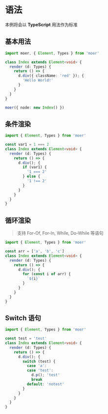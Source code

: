 # 语法

本例将会以 **TypeScript** 用法作为标准

## 基本用法

```typescript
import moer, { Element, Types } from 'moer'

class Index extends Element<void> {
  render (d: Types) {
    return () => {
      d.div({ className: 'red' }); {
        'Hello World!'
      }
    }
  }
}

moer({ node: new Index() })
```

## 条件渲染

```typescript
import { Element, Types } from 'moer'

const var1 = 1 === 2
class Index extends Element<void> {
  render (d: Types) {
    return () => {
      d.div(); {
        if (var1) {
          '1 === 2'
        } else {
          '1 !== 2'
        }
      }
    }
  }
}
```

## 循环渲染

> 支持 For-Of, For-In, While, Do-While 等语句

```typescript
import { Element, Types } from 'moer'

const arr = ['a', 'b', 'c']
class Index extends Element<void> {
  render (d: Types) {
    return () => {
      d.div(); {
        for (const i of arr) {
          `${i}`
        }
      }
    }
  }
}
```


## Switch 语句

```typescript
import { Element, Types } from 'moer'

const test = 'test'
class Index extends Element<void> {
  render (d: Types) {
    return () => {
      d.div(); {
        switch (test) {
          case 'a':
          case 'test':
            d.p(); 'test'
            break
          default: 'notest'
        }
      }
    }
  }
}
```
